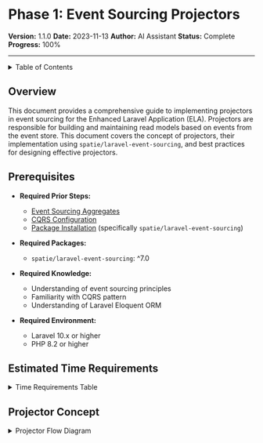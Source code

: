 # Phase 1: Event Sourcing Projectors

**Version:** 1.1.0 **Date:** 2023-11-13 **Author:** AI Assistant **Status:** Complete **Progress:** 100%

---

<details>
<summary>Table of Contents</summary>

- [Overview](#overview)
- [Prerequisites](#prerequisites)
- [Estimated Time Requirements](#estimated-time-requirements)
- [Projector Concept](#projector-concept)
  - [What is a Projector?](#what-is-a-projector)
  - [Projector Responsibilities](#projector-responsibilities)
  - [Projector Types](#projector-types)
- [Implementing Projectors](#implementing-projectors)
  - [Base Projector Structure](#base-projector-structure)
  - [Event Handlers](#event-handlers)
  - [Projector Registration](#projector-registration)
- [Integration with spatie/laravel-event-sourcing](#integration-with-spatielaravel-event-sourcing)
  - [Projector Class](#projector-class)
  - [Event Handling Methods](#event-handling-methods)
  - [Projector Options](#projector-options)
- [Building Read Models](#building-read-models)
  - [Read Model Design](#read-model-design)
  - [Optimizing for Queries](#optimizing-for-queries)
  - [Handling Relationships](#handling-relationships)
- [Projector Examples](#projector-examples)
  - [User Projector](#user-projector)
  - [Team Projector](#team-projector)
  - [Post Projector](#post-projector)
  - [Todo Projector](#todo-projector)
  - [Comment Projector](#comment-projector)
  - [Message Projector](#message-projector)
- [Resetting Projections](#resetting-projections)
  - [When to Reset](#when-to-reset)
  - [How to Reset](#how-to-reset)
  - [Partial Resets](#partial-resets)
- [Common Patterns and Best Practices](#common-patterns-and-best-practices)
  - [Single Responsibility](#single-responsibility)
  - [Performance Optimization](#performance-optimization)
  - [Error Handling](#error-handling)
  - [Idempotency](#idempotency)
- [Benefits and Challenges](#benefits-and-challenges)
  - [Benefits](#benefits)
  - [Challenges](#challenges)
  - [Mitigation Strategies](#mitigation-strategies)
- [Troubleshooting](#troubleshooting)
  - [Common Issues](#common-issues)
  - [Solutions](#solutions)
- [Related Documents](#related-documents)
- [Version History](#version-history)
</details>

## Overview

This document provides a comprehensive guide to implementing projectors in event sourcing for the Enhanced Laravel
Application (ELA). Projectors are responsible for building and maintaining read models based on events from the event
store. This document covers the concept of projectors, their implementation using `spatie/laravel-event-sourcing`, and
best practices for designing effective projectors.

## Prerequisites

- **Required Prior Steps:**

  - [Event Sourcing Aggregates](020-000-aggregates.md)
  - [CQRS Configuration](../030-core-components/030-cqrs-configuration.md)
  - [Package Installation](../030-core-components/010-package-installation.md) (specifically `spatie/laravel-event-sourcing`)

- **Required Packages:**

  - `spatie/laravel-event-sourcing`: ^7.0

- **Required Knowledge:**

  - Understanding of event sourcing principles
  - Familiarity with CQRS pattern
  - Understanding of Laravel Eloquent ORM

- **Required Environment:**
  - Laravel 10.x or higher
  - PHP 8.2 or higher

## Estimated Time Requirements

<details>
<summary>Time Requirements Table</summary>

| Task                                | Estimated Time             |
| ----------------------------------- | -------------------------- |
| Understanding projector concepts    | 2 hours                    |
| Setting up base projector structure | 1 hour                     |
| Implementing event handlers         | 2 hours per aggregate      |
| Optimizing read models              | 1 hour per aggregate       |
| Testing projectors                  | 1 hour per aggregate       |
| **Total**                           | **5+ hours per aggregate** |

</details>

## Projector Concept

<details>
<summary>Projector Flow Diagram</summary>

````mermaid
%%{init: {'theme': 'default', 'themeVariables': { 'primaryColor': '#f5f5f5', 'primaryTextColor': '#333333', 'primaryBorderColor': '#cccccc', 'lineColor': '#666666', 'secondaryColor': '#f0f0f0', 'tertiaryColor': '#ffffff' }}}%%
flowchart LR
    A[Event Store] --> B[Projector]
    B --> C{Event Type?}
    C -->|UserCreated| D[Handle UserCreated]
    C -->|UserUpdated| E[Handle UserUpdated]
    C -->|UserDeleted| F[Handle UserDeleted]
    D --> G[Update User Read Model]
    E --> G
    F --> G
```mermaid

For dark mode, see [Projector Flow (Dark Mode)](../../illustrations/mermaid/dark/projector-flow-dark.mmd)
</details>

### What is a Projector?

A projector is a component in event sourcing that processes events from the event store and builds read models optimized for querying. Projectors are responsible for:

1. Listening for specific events
2. Processing those events to update read models
3. Maintaining the state of read models based on the event history

Projectors are a key part of the CQRS pattern, separating the read side (queries) from the write side (commands).

### Projector Responsibilities

Projectors have several key responsibilities:

1. **Event Processing**: Processing events from the event store
2. **Read Model Building**: Creating and updating read models based on events
3. **Query Optimization**: Structuring read models for efficient querying
4. **State Maintenance**: Ensuring read models reflect the current state of the system

### Projector Types

There are several types of projectors that can be implemented:

1. **Model Projectors**: Build and maintain Eloquent models
2. **View Projectors**: Build and maintain views or materialized views in the database
3. **Cache Projectors**: Build and maintain cached data structures
4. **Search Projectors**: Build and maintain search indexes

In the ELA, we primarily use Model Projectors to build and maintain Eloquent models.

## Implementing Projectors

### Base Projector Structure

In the ELA, projectors are implemented as classes that extend `Spatie\EventSourcing\EventHandlers\Projectors\Projector`:

```php
<?php

namespace App\Projectors;

use Spatie\EventSourcing\EventHandlers\Projectors\Projector;

class UserProjector extends Projector
{
    // Event handlers
}
```php
### Event Handlers

Event handlers are methods that process specific events:

```php
public function onUserRegistered(UserRegistered $event, string $aggregateUuid)
{
    User::create([
        'id' => $aggregateUuid,
        'name' => $event->payload['name'],
        'email' => $event->payload['email'],
        'profile' => $event->payload['profile'],
        'state' => PendingActivation::class,
    ]);
}

public function onUserActivated(UserActivated $event, string $aggregateUuid)
{
    $user = User::findOrFail($aggregateUuid);
    $user->state = new Active();
    $user->save();
}
```php

### Projector Registration

Projectors are registered in the `config/event-sourcing.php` configuration file:

```php
'projectors' => [
    \App\Projectors\UserProjector::class,
    \App\Projectors\TeamProjector::class,
    \App\Projectors\PostProjector::class,
    \App\Projectors\TodoProjector::class,
    \App\Projectors\CommentProjector::class,
    \App\Projectors\MessageProjector::class,
],
```php
Alternatively, projectors can be auto-discovered by configuring the auto-discovery directories:

```php
'auto_discover_projectors_and_reactors' => [
    app()->path(),
],
```php

## Integration with spatie/laravel-event-sourcing

### Projector Class

The `Projector` class from `spatie/laravel-event-sourcing` provides the foundation for implementing projectors:

```php
use Spatie\EventSourcing\EventHandlers\Projectors\Projector;

class UserProjector extends Projector
{
    // Implementation
}
```php
### Event Handling Methods

Event handling methods follow a naming convention of `on{EventName}`:

```php
public function onUserRegistered(UserRegistered $event, string $aggregateUuid)
{
    // Handle the event
}
```php

The method receives the event object and the aggregate UUID as parameters.

### Projector Options

Projectors can be configured with various options:

```php
class UserProjector extends Projector
{
    public function resetState()
    {
        // Reset the projector state
        User::query()->delete();
    }

    public function streamEventsBy(): array
    {
        return [
            UserRegistered::class,
            UserActivated::class,
            UserProfileUpdated::class,
            // ...
        ];
    }
}
```mermaid
## Building Read Models

<details>
<summary>Read Model Architecture Diagram</summary>

```mermaid
%%{init: {'theme': 'default', 'themeVariables': { 'primaryColor': '#f5f5f5', 'primaryTextColor': '#333333', 'primaryBorderColor': '#cccccc', 'lineColor': '#666666', 'secondaryColor': '#f0f0f0', 'tertiaryColor': '#ffffff' }}}%%
classDiagram
    class EventStore {
        +StoredEvent[] events
        +persist(Event event)
        +retrieveAll()
        +retrieveAllForAggregate(string uuid)
    }

    class Projector {
        +onUserCreated(UserCreated event)
        +onUserUpdated(UserUpdated event)
        +onUserDeleted(UserDeleted event)
        +reset()
    }

    class ReadModel {
        +id
        +attributes
        +create()
        +update()
        +delete()
    }

    EventStore --> Projector: events
    Projector --> ReadModel: updates
```mermaid

For dark mode, see [Read Model Architecture (Dark Mode)](../../illustrations/mermaid/dark/read-model-architecture-dark.mmd)
</details>

### Read Model Design

Read models should be designed for efficient querying:

1. **Denormalization**: Denormalize data to reduce joins
2. **Indexing**: Add indexes to frequently queried columns
3. **Caching**: Use caching for frequently accessed data
4. **Materialized Views**: Consider using materialized views for complex queries

### Optimizing for Queries

<details>
<summary>Read Model Optimization Diagram</summary>

```mermaid
%%{init: {'theme': 'default', 'themeVariables': { 'primaryColor': '#f5f5f5', 'primaryTextColor': '#333333', 'primaryBorderColor': '#cccccc', 'lineColor': '#666666', 'secondaryColor': '#f0f0f0', 'tertiaryColor': '#ffffff' }}}%%
flowchart TD
    A[Event Store] --> B[Projector]
    B --> C[Base Read Model]
    B --> D[Search Optimized Model]
    B --> E[Reporting Model]
    B --> F[API Model]
    C --> G[Basic Queries]
    D --> H[Full-text Search]
    E --> I[Analytics & Reports]
    F --> J[API Responses]
```mermaid
For dark mode, see [Read Model Optimization (Dark Mode)](../../illustrations/mermaid/dark/read-model-optimization-dark.mmd)
</details>

Read models should be optimized for the specific queries they need to support:

```php
// Example: Optimizing for user search
public function onUserProfileUpdated(UserProfileUpdated $event, string $aggregateUuid)
{
    $user = User::findOrFail($aggregateUuid);
    $user->name = $event->payload['name'];
    $user->profile = $event->payload['profile'];

    // Extract searchable fields for optimization
    $user->search_vector = implode(' ', [
        $user->name,
        $user->email,
        $user->profile['bio'] ?? '',
        $user->profile['location'] ?? '',
    ]);

    $user->save();
}
```php

### Handling Relationships

Projectors need to handle relationships between read models:

```php
public function onTeamMemberAdded(TeamMemberAdded $event, string $aggregateUuid)
{
    $team = Team::findOrFail($aggregateUuid);
    $user = User::findOrFail($event->payload['user_id']);

    // Create the relationship
    TeamMember::create([
        'team_id' => $team->id,
        'user_id' => $user->id,
        'role' => $event->payload['role'],
        'added_at' => $event->payload['added_at'],
    ]);
}
```php
## Projector Examples

### User Projector

```php
<?php

namespace App\Projectors;

use Spatie\EventSourcing\EventHandlers\Projectors\Projector;
use App\Events\Users\UserRegistered;
use App\Events\Users\UserActivated;
use App\Events\Users\UserProfileUpdated;
use App\Events\Users\UserEmailChanged;
use App\Events\Users\UserDeactivated;
use App\Events\Users\UserSuspended;
use App\Events\Users\UserUnsuspended;
use App\Events\Users\UserArchived;
use App\Models\User;
use App\States\User\PendingActivation;
use App\States\User\Active;
use App\States\User\Suspended;
use App\States\User\Deactivated;
use App\States\User\Archived;

class UserProjector extends Projector
{
    public function onUserRegistered(UserRegistered $event, string $aggregateUuid)
    {
        User::create([
            'id' => $aggregateUuid,
            'name' => $event->payload['name'],
            'email' => $event->payload['email'],
            'profile' => $event->payload['profile'],
            'state' => PendingActivation::class,
        ]);
    }

    public function onUserActivated(UserActivated $event, string $aggregateUuid)
    {
        $user = User::findOrFail($aggregateUuid);
        $user->state = new Active();
        $user->save();
    }

    public function onUserProfileUpdated(UserProfileUpdated $event, string $aggregateUuid)
    {
        $user = User::findOrFail($aggregateUuid);
        $user->name = $event->payload['name'];
        $user->profile = $event->payload['profile'];
        $user->save();
    }

    public function onUserEmailChanged(UserEmailChanged $event, string $aggregateUuid)
    {
        $user = User::findOrFail($aggregateUuid);
        $user->email = $event->payload['new_email'];
        $user->save();
    }

    public function onUserDeactivated(UserDeactivated $event, string $aggregateUuid)
    {
        $user = User::findOrFail($aggregateUuid);
        $user->state = new Deactivated();

        // Record the status with reason
        $user->setStatus('deactivated', $event->payload['reason']);

        $user->save();
    }

    public function onUserSuspended(UserSuspended $event, string $aggregateUuid)
    {
        $user = User::findOrFail($aggregateUuid);
        $user->state = new Suspended();

        // Record the status with reason
        $user->setStatus('suspended', $event->payload['reason']);

        $user->save();
    }

    public function onUserUnsuspended(UserUnsuspended $event, string $aggregateUuid)
    {
        $user = User::findOrFail($aggregateUuid);
        $user->state = new Active();

        // Record the status
        $user->setStatus('active');

        $user->save();
    }

    public function onUserArchived(UserArchived $event, string $aggregateUuid)
    {
        $user = User::findOrFail($aggregateUuid);
        $user->state = new Archived();

        // Record the status with reason
        $user->setStatus('archived', $event->payload['reason']);

        // Trigger soft delete
        $user->delete();

        $user->save();
    }
}
```php

### Team Projector

```php
<?php

namespace App\Projectors;

use Spatie\EventSourcing\EventHandlers\Projectors\Projector;
use App\Events\Teams\TeamCreated;
use App\Events\Teams\TeamUpdated;
use App\Events\Teams\TeamMemberAdded;
use App\Events\Teams\TeamMemberRemoved;
use App\Events\Teams\TeamMemberRoleChanged;
use App\Events\Teams\TeamArchived;
use App\Models\Team;
use App\Models\TeamMember;
use App\States\Team\Forming;
use App\States\Team\Active;
use App\States\Team\Archived;

class TeamProjector extends Projector
{
    public function onTeamCreated(TeamCreated $event, string $aggregateUuid)
    {
        Team::create([
            'id' => $aggregateUuid,
            'name' => $event->payload['name'],
            'slug' => $event->payload['slug'],
            'description' => $event->payload['description'],
            'settings' => $event->payload['settings'],
            'state' => Forming::class,
        ]);
    }

    public function onTeamUpdated(TeamUpdated $event, string $aggregateUuid)
    {
        $team = Team::findOrFail($aggregateUuid);
        $team->name = $event->payload['name'];
        $team->slug = $event->payload['slug'];
        $team->description = $event->payload['description'];
        $team->settings = $event->payload['settings'];
        $team->save();
    }

    public function onTeamMemberAdded(TeamMemberAdded $event, string $aggregateUuid)
    {
        $team = Team::findOrFail($aggregateUuid);

        TeamMember::create([
            'team_id' => $aggregateUuid,
            'user_id' => $event->payload['user_id'],
            'role' => $event->payload['role'],
            'added_at' => $event->payload['added_at'],
        ]);

        // If this is the first member or the team is in forming state, activate the team
        if ($team->members()->count() === 1 && $team->state->equals(new Forming())) {
            $team->state = new Active();
            $team->save();
        }
    }

    public function onTeamMemberRemoved(TeamMemberRemoved $event, string $aggregateUuid)
    {
        TeamMember::where('team_id', $aggregateUuid)
            ->where('user_id', $event->payload['user_id'])
            ->delete();
    }

    public function onTeamMemberRoleChanged(TeamMemberRoleChanged $event, string $aggregateUuid)
    {
        TeamMember::where('team_id', $aggregateUuid)
            ->where('user_id', $event->payload['user_id'])
            ->update(['role' => $event->payload['new_role']]);
    }

    public function onTeamArchived(TeamArchived $event, string $aggregateUuid)
    {
        $team = Team::findOrFail($aggregateUuid);
        $team->state = new Archived();

        // Record the status with reason
        $team->setStatus('archived', $event->payload['reason']);

        // Trigger soft delete
        $team->delete();

        $team->save();
    }
}
```php
### Post Projector

```php
<?php

namespace App\Projectors;

use Spatie\EventSourcing\EventHandlers\Projectors\Projector;
use App\Events\Posts\PostCreated;
use App\Events\Posts\PostUpdated;
use App\Events\Posts\PostPublished;
use App\Events\Posts\PostUnpublished;
use App\Events\Posts\PostScheduled;
use App\Events\Posts\PostArchived;
use App\Events\Posts\PostTagAdded;
use App\Events\Posts\PostTagRemoved;
use App\Models\Post;
use App\States\Post\Draft;
use App\States\Post\PendingReview;
use App\States\Post\Published;
use App\States\Post\Scheduled;
use App\States\Post\Archived;

class PostProjector extends Projector
{
    public function onPostCreated(PostCreated $event, string $aggregateUuid)
    {
        Post::create([
            'id' => $aggregateUuid,
            'title' => $event->payload['title'],
            'slug' => $event->payload['slug'],
            'content' => $event->payload['content'],
            'excerpt' => $event->payload['excerpt'],
            'author_id' => $event->payload['author_id'],
            'team_id' => $event->payload['team_id'],
            'meta' => $event->payload['meta'],
            'state' => Draft::class,
        ]);

        // Add tags
        $post = Post::findOrFail($aggregateUuid);
        $post->syncTags($event->payload['tags']);
    }

    public function onPostUpdated(PostUpdated $event, string $aggregateUuid)
    {
        $post = Post::findOrFail($aggregateUuid);
        $post->title = $event->payload['title'];
        $post->slug = $event->payload['slug'];
        $post->content = $event->payload['content'];
        $post->excerpt = $event->payload['excerpt'];
        $post->meta = $event->payload['meta'];
        $post->save();
    }

    public function onPostPublished(PostPublished $event, string $aggregateUuid)
    {
        $post = Post::findOrFail($aggregateUuid);
        $post->state = new Published();
        $post->published_at = $event->payload['published_at'];
        $post->scheduled_at = null;
        $post->save();

        // Record the status
        $post->setStatus('published');
    }

    public function onPostUnpublished(PostUnpublished $event, string $aggregateUuid)
    {
        $post = Post::findOrFail($aggregateUuid);
        $post->state = new Draft();
        $post->published_at = null;
        $post->save();

        // Record the status
        $post->setStatus('draft');
    }

    public function onPostScheduled(PostScheduled $event, string $aggregateUuid)
    {
        $post = Post::findOrFail($aggregateUuid);
        $post->state = new Scheduled();
        $post->scheduled_at = $event->payload['scheduled_at'];
        $post->save();

        // Record the status
        $post->setStatus('scheduled');
    }

    public function onPostArchived(PostArchived $event, string $aggregateUuid)
    {
        $post = Post::findOrFail($aggregateUuid);
        $post->state = new Archived();

        // Record the status with reason
        $post->setStatus('archived', $event->payload['reason']);

        // Trigger soft delete
        $post->delete();

        $post->save();
    }

    public function onPostTagAdded(PostTagAdded $event, string $aggregateUuid)
    {
        $post = Post::findOrFail($aggregateUuid);
        $post->attachTag($event->payload['tag']);
    }

    public function onPostTagRemoved(PostTagRemoved $event, string $aggregateUuid)
    {
        $post = Post::findOrFail($aggregateUuid);
        $post->detachTag($event->payload['tag']);
    }
}
```php

### Todo Projector

```php
<?php

namespace App\Projectors;

use Spatie\EventSourcing\EventHandlers\Projectors\Projector;
use App\Events\Todos\TodoCreated;
use App\Events\Todos\TodoUpdated;
use App\Events\Todos\TodoAssigned;
use App\Events\Todos\TodoStarted;
use App\Events\Todos\TodoCompleted;
use App\Events\Todos\TodoCancelled;
use App\Models\Todo;
use App\States\Todo\Pending;
use App\States\Todo\InProgress;
use App\States\Todo\Completed;
use App\States\Todo\Cancelled;

class TodoProjector extends Projector
{
    public function onTodoCreated(TodoCreated $event, string $aggregateUuid)
    {
        Todo::create([
            'id' => $aggregateUuid,
            'title' => $event->payload['title'],
            'description' => $event->payload['description'],
            'team_id' => $event->payload['team_id'],
            'user_id' => $event->payload['user_id'],
            'due_date' => $event->payload['due_date'],
            'priority' => $event->payload['priority'],
            'state' => Pending::class,
        ]);

        // Add tags
        $todo = Todo::findOrFail($aggregateUuid);
        $todo->syncTags($event->payload['tags']);
    }

    public function onTodoUpdated(TodoUpdated $event, string $aggregateUuid)
    {
        $todo = Todo::findOrFail($aggregateUuid);
        $todo->title = $event->payload['title'];
        $todo->description = $event->payload['description'];
        $todo->due_date = $event->payload['due_date'];
        $todo->priority = $event->payload['priority'];
        $todo->save();

        // Update tags
        $todo->syncTags($event->payload['tags']);
    }

    public function onTodoAssigned(TodoAssigned $event, string $aggregateUuid)
    {
        $todo = Todo::findOrFail($aggregateUuid);
        $todo->user_id = $event->payload['user_id'];
        $todo->save();

        // Record the assignment
        $todo->setStatus('assigned', null, ['user_id' => $event->payload['user_id']]);
    }

    public function onTodoStarted(TodoStarted $event, string $aggregateUuid)
    {
        $todo = Todo::findOrFail($aggregateUuid);
        $todo->state = new InProgress();
        $todo->save();

        // Record the status
        $todo->setStatus('in_progress');
    }

    public function onTodoCompleted(TodoCompleted $event, string $aggregateUuid)
    {
        $todo = Todo::findOrFail($aggregateUuid);
        $todo->state = new Completed();
        $todo->completed_at = $event->payload['completed_at'];
        $todo->save();

        // Record the status
        $todo->setStatus('completed');
    }

    public function onTodoCancelled(TodoCancelled $event, string $aggregateUuid)
    {
        $todo = Todo::findOrFail($aggregateUuid);
        $todo->state = new Cancelled();

        // Record the status with reason
        $todo->setStatus('cancelled', $event->payload['reason']);

        $todo->save();
    }
}
```php
### Comment Projector

```php
<?php

namespace App\Projectors;

use Spatie\EventSourcing\EventHandlers\Projectors\Projector;
use App\Events\Comments\CommentCreated;
use App\Events\Comments\CommentUpdated;
use App\Events\Comments\CommentDeleted;
use App\Events\Comments\CommentApproved;
use App\Events\Comments\CommentRejected;
use App\Events\Comments\ReactionAdded;
use App\Events\Comments\ReactionRemoved;
use App\Models\Comment;
use App\Models\CommentReaction;
use App\States\Comment\Pending;
use App\States\Comment\Approved;
use App\States\Comment\Rejected;
use App\States\Comment\Deleted;

class CommentProjector extends Projector
{
    public function onCommentCreated(CommentCreated $event, string $aggregateUuid)
    {
        Comment::create([
            'id' => $aggregateUuid,
            'content' => $event->payload['content'],
            'user_id' => $event->payload['user_id'],
            'commentable_type' => $event->payload['commentable_type'],
            'commentable_id' => $event->payload['commentable_id'],
            'parent_id' => $event->payload['parent_id'],
            'state' => Pending::class,
        ]);
    }

    public function onCommentUpdated(CommentUpdated $event, string $aggregateUuid)
    {
        $comment = Comment::findOrFail($aggregateUuid);
        $comment->content = $event->payload['content'];
        $comment->save();
    }

    public function onCommentDeleted(CommentDeleted $event, string $aggregateUuid)
    {
        $comment = Comment::findOrFail($aggregateUuid);
        $comment->state = new Deleted();

        // Record the status
        $comment->setStatus('deleted');

        // Trigger soft delete
        $comment->delete();

        $comment->save();
    }

    public function onCommentApproved(CommentApproved $event, string $aggregateUuid)
    {
        $comment = Comment::findOrFail($aggregateUuid);
        $comment->state = new Approved();
        $comment->approved_at = $event->payload['approved_at'];
        $comment->save();

        // Record the status
        $comment->setStatus('approved');
    }

    public function onCommentRejected(CommentRejected $event, string $aggregateUuid)
    {
        $comment = Comment::findOrFail($aggregateUuid);
        $comment->state = new Rejected();
        $comment->rejected_at = $event->payload['rejected_at'];
        $comment->rejection_reason = $event->payload['reason'];
        $comment->save();

        // Record the status with reason
        $comment->setStatus('rejected', $event->payload['reason']);
    }

    public function onReactionAdded(ReactionAdded $event, string $aggregateUuid)
    {
        CommentReaction::create([
            'comment_id' => $aggregateUuid,
            'user_id' => $event->payload['user_id'],
            'type' => $event->payload['type'],
            'created_at' => $event->payload['added_at'],
        ]);
    }

    public function onReactionRemoved(ReactionRemoved $event, string $aggregateUuid)
    {
        CommentReaction::where('comment_id', $aggregateUuid)
            ->where('user_id', $event->payload['user_id'])
            ->where('type', $event->payload['type'])
            ->delete();
    }
}
```php

### Message Projector

```php
<?php

namespace App\Projectors;

use Spatie\EventSourcing\EventHandlers\Projectors\Projector;
use App\Events\Messages\ConversationCreated;
use App\Events\Messages\MessageSent;
use App\Events\Messages\MessageEdited;
use App\Events\Messages\MessageDeleted;
use App\Events\Messages\ParticipantAdded;
use App\Events\Messages\ParticipantRemoved;
use App\Events\Messages\MessageRead;
use App\Models\Conversation;
use App\Models\Message;
use App\Models\ConversationParticipant;
use App\Models\MessageReadReceipt;

class MessageProjector extends Projector
{
    public function onConversationCreated(ConversationCreated $event, string $aggregateUuid)
    {
        Conversation::create([
            'id' => $aggregateUuid,
            'type' => $event->payload['type'],
            'name' => $event->payload['name'],
            'creator_id' => $event->payload['creator_id'],
            'created_at' => $event->payload['created_at'],
        ]);
    }

    public function onMessageSent(MessageSent $event, string $aggregateUuid)
    {
        $message = Message::create([
            'id' => $event->payload['message_id'],
            'conversation_id' => $aggregateUuid,
            'sender_id' => $event->payload['sender_id'],
            'content' => $event->payload['content'],
            'attachments' => $event->payload['attachments'] ?? null,
            'created_at' => $event->payload['sent_at'],
        ]);

        // Mark as read by sender
        MessageReadReceipt::create([
            'message_id' => $message->id,
            'user_id' => $event->payload['sender_id'],
            'read_at' => $event->payload['sent_at'],
        ]);
    }

    public function onMessageEdited(MessageEdited $event, string $aggregateUuid)
    {
        Message::where('id', $event->payload['message_id'])
            ->where('conversation_id', $aggregateUuid)
            ->update([
                'content' => $event->payload['content'],
                'edited_at' => $event->payload['edited_at'],
            ]);
    }

    public function onMessageDeleted(MessageDeleted $event, string $aggregateUuid)
    {
        Message::where('id', $event->payload['message_id'])
            ->where('conversation_id', $aggregateUuid)
            ->update([
                'deleted_at' => $event->payload['deleted_at'],
            ]);
    }

    public function onParticipantAdded(ParticipantAdded $event, string $aggregateUuid)
    {
        ConversationParticipant::create([
            'conversation_id' => $aggregateUuid,
            'user_id' => $event->payload['user_id'],
            'added_by' => $event->payload['added_by'],
            'added_at' => $event->payload['added_at'],
        ]);
    }

    public function onParticipantRemoved(ParticipantRemoved $event, string $aggregateUuid)
    {
        ConversationParticipant::where('conversation_id', $aggregateUuid)
            ->where('user_id', $event->payload['user_id'])
            ->update([
                'removed_by' => $event->payload['removed_by'],
                'removed_at' => $event->payload['removed_at'],
            ]);
    }

    public function onMessageRead(MessageRead $event, string $aggregateUuid)
    {
        MessageReadReceipt::updateOrCreate(
            [
                'message_id' => $event->payload['message_id'],
                'user_id' => $event->payload['user_id'],
            ],
            [
                'read_at' => $event->payload['read_at'],
            ]
        );
    }
}
```php
## Resetting Projections

### When to Reset

Projections may need to be reset in the following scenarios:

1. **Schema Changes**: When the schema of a read model changes
2. **Bug Fixes**: When bugs in projectors are fixed
3. **New Projectors**: When new projectors are added
4. **Data Corruption**: When read models become corrupted

### How to Reset

Projections can be reset using the `event-sourcing:replay` Artisan command:

```bash
# Phase 1: Reset all projectors
php artisan event-sourcing:replay

# Phase 1: Reset a specific projector
php artisan event-sourcing:replay "App\Projectors\UserProjector"
```bash

### Partial Resets

Partial resets can be performed by specifying a starting event number:

```bash
php artisan event-sourcing:replay --from=1000
```php
## Common Patterns and Best Practices

### Single Responsibility

Each projector should focus on a single read model or a closely related set of read models:

- **UserProjector**: Handles user-related read models
- **TeamProjector**: Handles team-related read models
- **PostProjector**: Handles post-related read models

### Performance Optimization

Optimize projectors for performance:

1. **Batch Processing**: Process events in batches when possible
2. **Indexing**: Ensure read models have appropriate indexes
3. **Caching**: Use caching for frequently accessed data
4. **Queued Projectors**: Consider using queued projectors for non-critical read models

### Error Handling

Implement robust error handling in projectors:

```php
public function onUserRegistered(UserRegistered $event, string $aggregateUuid)
{
    try {
        User::create([
            'id' => $aggregateUuid,
            'name' => $event->payload['name'],
            'email' => $event->payload['email'],
            'profile' => $event->payload['profile'],
            'state' => PendingActivation::class,
        ]);
    } catch (\Exception $e) {
        // Log the error
        \Log::error('Error in UserProjector::onUserRegistered', [
            'event' => $event,
            'aggregateUuid' => $aggregateUuid,
            'error' => $e->getMessage(),
        ]);

        // Rethrow the exception to prevent the projector from marking the event as processed
        throw $e;
    }
}
```php

### Idempotency

Ensure projectors are idempotent to handle replays:

```php
public function onTeamMemberAdded(TeamMemberAdded $event, string $aggregateUuid)
{
    // Check if the team member already exists
    $exists = TeamMember::where('team_id', $aggregateUuid)
        ->where('user_id', $event->payload['user_id'])
        ->exists();

    if (!$exists) {
        TeamMember::create([
            'team_id' => $aggregateUuid,
            'user_id' => $event->payload['user_id'],
            'role' => $event->payload['role'],
            'added_at' => $event->payload['added_at'],
        ]);
    }
}
```markdown
## Benefits and Challenges

### Benefits

1. **Optimized Read Models**: Read models can be optimized for specific queries
2. **Scalability**: Read and write sides can be scaled independently
3. **Flexibility**: Read models can be easily rebuilt from the event store
4. **Separation of Concerns**: Clear separation between write and read models

### Challenges

1. **Eventual Consistency**: Read models may lag behind the event store
2. **Complexity**: Managing multiple read models adds complexity
3. **Performance**: Processing large numbers of events can be slow
4. **Maintenance**: Keeping projectors up to date with changing requirements

### Mitigation Strategies

1. **Snapshots**: Use snapshots to improve performance
2. **Caching**: Cache read models to reduce database load
3. **Queued Projectors**: Use queued projectors for non-critical read models
4. **Monitoring**: Monitor projector performance and lag

## Troubleshooting

### Common Issues

<details>
<summary>Projections not updating</summary>

**Symptoms:**

- Read models are not reflecting the latest events
- Some events seem to be missing from the read models

**Possible Causes:**

- Projector not registered in the configuration
- Errors in projector event handlers
- Events not being dispatched correctly

**Solutions:**

1. Verify that the projector is registered in `config/event-sourcing.php`
2. Check the logs for errors in projector event handlers
3. Ensure events are being dispatched correctly
4. Reset the projector using `php artisan event-sourcing:replay`
</details>

<details>
<summary>Slow projector performance</summary>

**Symptoms:**

- Projectors take a long time to process events
- Read models lag significantly behind the event store

**Possible Causes:**

- Inefficient event handlers
- Missing indexes on read models
- Large number of events to process

**Solutions:**

1. Optimize event handlers for performance
2. Add appropriate indexes to read models
3. Consider using snapshots for aggregates with many events
4. Use queued projectors for non-critical read models
</details>

<details>
<summary>Errors during projection reset</summary>

**Symptoms:**

- Errors when running `php artisan event-sourcing:replay`
- Incomplete or corrupted read models after reset

**Possible Causes:**

- Bugs in projector event handlers
- Missing or changed event properties
- Database constraints or validation errors

**Solutions:**

1. Fix bugs in projector event handlers
2. Ensure event handlers handle missing or changed properties gracefully
3. Check database constraints and validation rules
4. Implement proper error handling in projectors
</details>

### Solutions

For detailed solutions to common issues, refer to the
[Event Sourcing Troubleshooting Guide](070-testing.md#troubleshooting).

## Related Documents

- [Event Sourcing Aggregates](020-000-aggregates.md) - Overview of aggregate implementation in event sourcing
- [Event Sourcing Reactors](040-reactors.md) - Detailed documentation on reactor implementation
- [Event Sourcing Queries](060-queries.md) - Detailed documentation on query implementation
- [Event Sourcing Testing](070-testing.md) - Detailed documentation on testing event-sourced applications

## Version History

<details>
<summary>Version History Table</summary>

| Version | Date       | Changes                                                                                                                                | Author       |
| ------- | ---------- | -------------------------------------------------------------------------------------------------------------------------------------- | ------------ |
| 1.1.0   | 2025-05-18 | Added projector flow diagram, read model architecture diagram, read model optimization diagram, wrapped tables in collapsible sections | AI Assistant |
| 1.0.0   | 2025-05-18 | Initial version                                                                                                                        | AI Assistant |

</details>
````
